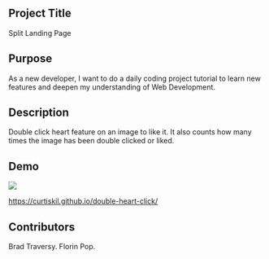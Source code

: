 ## Project Title

Split Landing Page

## Purpose

As a new developer, I want to do a daily coding project tutorial to learn new features and deepen my understanding of Web Development.

## Description

Double click heart feature on an image to like it. It also counts how many times the image has been double clicked or liked.

## Demo

![](double-heart-click.gif)

https://curtiskil.github.io/double-heart-click/

## Contributors

Brad Traversy. Florin Pop.

